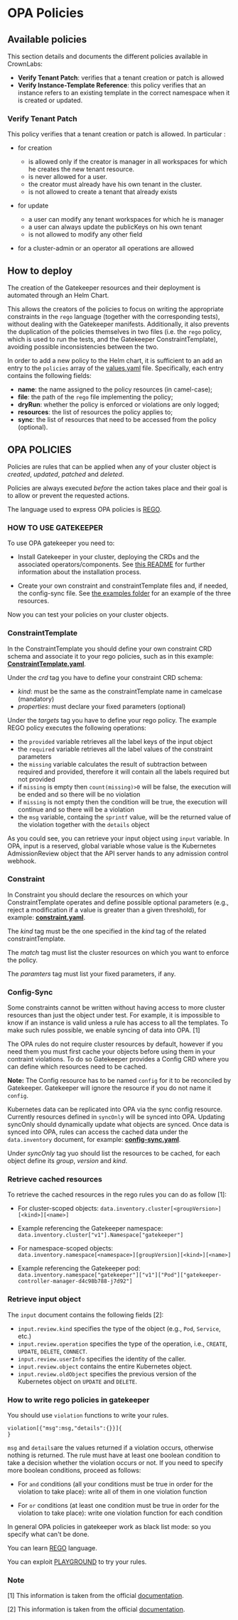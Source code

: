 # OPA Policies

## Available policies

This section details and documents the different policies available in CrownLabs:
* **Verify Tenant Patch**: verifies that a tenant creation or patch is allowed
* **Verify Instance-Template Reference**: this policy verifies that an instance refers to an existing template in the correct namespace when it is created or updated.

### Verify Tenant Patch

This policy verifies that a tenant creation or patch is allowed. In particular :

- for creation
  - is allowed only if the creator is manager in all workspaces for which he creates the new tenant resource.
  - is never allowed for a user.
  - the creator must already have his own tenant in the cluster.
  - is not allowed to create a tenant that already exists

- for update
  - a user can modify any tenant workspaces for which he is manager
  - a user can always update the publicKeys on his own tenant
  - is not allowed to modify any other field

- for a cluster-admin or an operator all operations are allowed

## How to deploy

The creation of the Gatekeeper resources and their deployment is automated through an Helm Chart.

This allows the creators of the policies to focus on writing the appropriate constraints in the `rego` language (together with the corresponding tests), without dealing with the Gatekeeper manifests.
Additionally, it also prevents the duplication of the policies themselves in two files (i.e. the `rego` policy, which is used to run the tests, and the Gatekeeper ConstraintTemplate), avoiding possible inconsistencies between the two.

In order to add a new policy to the Helm chart, it is sufficient to an add an entry to the `policies` array of the [values.yaml](values.yaml) file. Specifically, each entry contains the following fields:

* **name**: the name assigned to the policy resources (in camel-case);
* **file**: the path of the `rego` file implementing the policy;
* **dryRun**: whether the policy is enforced or violations are only logged;
* **resources**: the list of resources the policy applies to;
* **sync**: the list of resources that need to be accessed from the policy (optional).

## OPA POLICIES

Policies are rules that can be applied when any of your cluster object is _created_, _updated_, _patched_ and _deleted_.

Policies are always executed _before_ the action takes place and their goal is to allow or prevent the requested actions.

The language used to express OPA policies is [REGO](https://www.openpolicyagent.org/docs/latest/policy-language/).

### HOW TO USE GATEKEEPER

To use OPA gatekeeper you need to:

- Install Gatekeeper in your cluster, deploying the CRDs and the associated operators/components. See [this README](../infrastructure/policy-enforcement/README.md) for further information about the installation process.

- Create your own constraint and constraintTemplate files and, if needed, the config-sync file. See [the examples folder](../infrastructure/policy-enforcement/examples) for an example of the three resources.

Now you can test your policies on your cluster objects.



### ConstraintTemplate

In the ConstraintTemplate you should define your own constraint CRD schema and associate it to your rego policies, such as in this example: [**ConstraintTemplate.yaml**](../infrastructure/policy-enforcement/examples/constraintTemplate.yaml).

Under the _crd_ tag you have to define your constraint CRD schema:
- _kind_: must be the same as the constraintTemplate name in camelcase (mandatory)
- _properties_: must declare your fixed parameters (optional)

Under the _targets_ tag you have to define your rego policy.
The example REGO policy executes the following operations:
- the `provided` variable retrieves all the label keys of the input object
- the `required` variable retrieves all the label values of the constraint parameters
- the `missing` variable calculates the result of subtraction between required and provided, therefore it will contain all the labels required but not provided
- if `missing` is empty then `count(missing)>0` will be false, the execution will be ended and so there will be no violation
- if `missing` is not empty then the condition will be true, the execution will continue and so there will be a violation
- the `msg` variable, containg the `sprintf` value, will be the returned value of the violation together with the `details` object

As you could see, you can retrieve your input object using `input` variable.
In OPA, input is a reserved, global variable whose value is the Kubernetes AdmissionReview object that the API server hands to any admission control webhook.


### Constraint

In Constraint you should declare the resources on which your ConstraintTemplate operates and define possible optional parameters (e.g., reject a modification if a value is greater than a given threshold), for example: [**constraint.yaml**](../infrastructure/policy-enforcement/examples/constraint.yaml).

The _kind_ tag must be the one specified in the _kind_ tag of the related constraintTemplate.

The _match_ tag must list the cluster resources on which you want to enforce the policy.

The _paramters_ tag must list your fixed parameters, if any.


### Config-Sync

Some constraints cannot be written without having access to more cluster resources than just the object under test. For example, it is impossible to know if an instance is valid unless a rule has access to all the templates. To make such rules possible, we enable syncing of data into OPA. [1] 

The OPA rules do not require cluster resources by default, however if you need them you must first cache your objects before using them in your contraint violations.
To do so Gatekeeper provides a Config CRD where you can define which resources need to be cached.

**Note:** The Config resource has to be named `config` for it to be reconciled by Gatekeeper. Gatekeeper will ignore the resource if you do not name it `config`.

Kubernetes data can be replicated into OPA via the sync config resource. Currently resources defined in `syncOnly` will be synced into OPA. Updating syncOnly should dynamically update what objects are synced.
Once data is synced into OPA, rules can access the cached data under the `data.inventory` document, for example: [**config-sync.yaml**](../infrastructure/policy-enforcement/examples/config-sync.yaml).

Under _syncOnly_ tag yuo should list the resources to be cached, for each object define its _group_, _version_ and _kind_.


### Retrieve cached resources 

 To retrieve the cached resources in the rego rules you can do as follow [1]:

- For cluster-scoped objects: `data.inventory.cluster[<groupVersion>][<kind>][<name>]`

- Example referencing the Gatekeeper namespace: `data.inventory.cluster["v1"].Namespace["gatekeeper"]`

- For namespace-scoped objects: `data.inventory.namespace[<namespace>][groupVersion][<kind>][<name>]`

- Example referencing the Gatekeeper pod: `data.inventory.namespace["gatekeeper"]["v1"]["Pod"]["gatekeeper-controller-manager-d4c98b788-j7d92"]`

### Retrieve input object

The `input` document contains the following fields [2]:

-   `input.review.kind`  specifies the type of the object (e.g.,  `Pod`,  `Service`, etc.)
-   `input.review.operation`  specifies the type of the operation, i.e.,  `CREATE`,  `UPDATE`,  `DELETE`,  `CONNECT`.
-   `input.review.userInfo`  specifies the identity of the caller.
-   `input.review.object`  contains the entire Kubernetes object.
-   `input.review.oldObject`  specifies the previous version of the Kubernetes object on  `UPDATE`  and  `DELETE`.

### How to write rego policies in gatekeeper
You should use `violation` functions to write your rules.

    violation[{"msg":msg,"details":{}}]{
    }
    
 `msg` and `details`are the values returned if a violation occurs, otherwise nothing is returned.
The rule must have at least one boolean condition to take a decision whether the violation occurs or not.
If you need to specify more boolean conditions, proceed as follows:

 - For `and` conditions (all your conditions must be true in order for the violation to take place):
    write all of them in one violation function
  
 - For `or` conditions (at least one condition must be true in order for the violation to take place):
   write one violation function for each condition
  
In general OPA policies in gatekeeper work as black list mode: so you specify what can't be done.

 You can learn [REGO](https://www.openpolicyagent.org/docs/latest/#rego) language.
 
 You can exploit [PLAYGROUND](https://play.openpolicyagent.org/) to try your rules.

### Note
[1] This information is taken from the official [documentation](https://open-policy-agent.github.io/gatekeeper/website/docs/sync).

[2] This information is taken from the official [documentation](https://www.openpolicyagent.org/docs/latest/kubernetes-introduction/#how-does-it-work-with-plain-opa-and-kube-mgmt).
